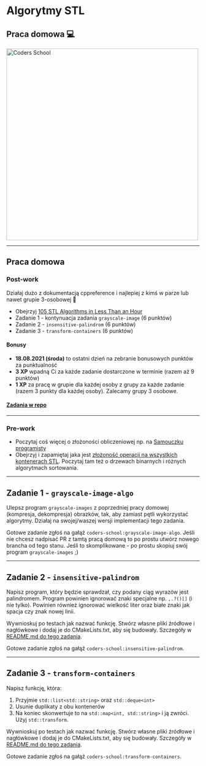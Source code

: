 <!-- .slide: data-background="#111111" -->

# Algorytmy STL

## Praca domowa 💻

<a href="https://coders.school">
    <img width="500px" src="../img/coders_school_logo.png" alt="Coders School" class="plain">
</a>

___
<!-- .slide: style="font-size: 0.85em" -->

## Praca domowa

### Post-work

Działaj dużo z dokumentacją cppreference i najlepiej z kimś w parze lub nawet grupie 3-osobowej 🙂

* Obejrzyj [105 STL Algorithms in Less Than an Hour](https://www.youtube.com/watch?v=bFSnXNIsK4A)
* Zadanie 1 -  kontynuacja zadania `grayscale-image` (6 punktów)
* Zadanie 2 - `insensitive-palindrom` (6 punktów)
* Zadanie 3 - `transform-containers` (6 punktów)

#### Bonusy

* **18.08.2021 (środa)** to ostatni dzień na zebranie bonusowych punktów za punktualność
* **3 XP** wpadną Ci za każde zadanie dostarczone w terminie (razem aż 9 punktów)
* **1 XP** za pracę w grupie dla każdej osoby z grupy za każde zadanie (razem 3 punkty dla każdej osoby). Zalecamy grupy 3 osobowe.

#### [Zadania w repo](https://github.com/coders-school/stl/blob/master/04-algorithms/16-homework.md)

___

### Pre-work

* Poczytaj coś więcej o złożoności obliczeniowej np. na [Samouczku programisty](https://www.samouczekprogramisty.pl/podstawy-zlozonosci-obliczeniowej/)
* Obejrzyj i zapamiętaj jaka jest [złożoność operacji na wszystkich kontenerach STL](https://github.com/gibsjose/cpp-cheat-sheet/blob/master/Data%20Structures%20and%20Algorithms.md). Poczytaj tam też o drzewach binarnych i różnych algorytmach sortowania.

___

## Zadanie 1 - `grayscale-image-algo`

Ulepsz program `grayscale-images` z poprzedniej pracy domowej (kompresja, dekompresja) obrazków, tak, aby zamiast pętli wykorzystać algorytmy. Działaj na swojej/waszej wersji implementacji tego zadania.

Gotowe zadanie zgłoś na gałąź `coders-school:grayscale-image-algo`. Jeśli nie chcesz nadpisać PR z tamtą pracą domową to po prostu utwórz nowego brancha od tego stanu. Jeśli to skomplikowane - po prostu skopiuj swój program `grayscale-images` ;)

___

## Zadanie 2 - `insensitive-palindrom`

Napisz program, który będzie sprawdzał, czy podany ciąg wyrazów jest palindromem. Program powinien ignorować znaki specjalne np. `,.?()[]` (i nie tylko). Powinien również ignorować wielkość liter oraz białe znaki jak spacja czy znak nowej linii.

Wywnioskuj po testach jak nazwać funkcję. Stwórz własne pliki źródłowe i nagłówkowe i dodaj je do CMakeLists.txt, aby się budowały. Szczegóły w [README.md do tego zadania](https://github.com/coders-school/stl/tree/insensitive-palindrom/homework/insensitive-palindrom).

Gotowe zadanie zgłoś na gałąź `coders-school:insensitive-palindrom`.

___

## Zadanie 3 - `transform-containers`

Napisz funkcję, która:

1. Przyjmie `std::list<std::string>` oraz `std::deque<int>`
2. Usunie duplikaty z obu kontenerów
3. Na koniec skonwertuje to na `std::map<int, std::string>` i ją zwróci. Użyj `std::transform`.

Wywnioskuj po testach jak nazwać funkcję. Stwórz własne pliki źródłowe i nagłówkowe i dodaj je do CMakeLists.txt, aby się budowały. Szczegóły w [README.md do tego zadania](https://github.com/coders-school/stl/tree/transform-containers/homework/transform-containers).

Gotowe zadanie zgłoś na gałąź `coders-school:transform-containers`.
